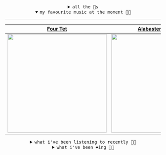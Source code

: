<details>

<summary align="center"><samp>all the 🥚s</samp></summary>
<hr />

<a href="https://github.com/bitttttten"><img src="https://avatars2.githubusercontent.com/u/19930241?s=90&u=2aef7cbf4a59d361894145c97676391ec46fea4d&v=4" width="30" height="30" /><a href="https://github.com/pvinis"><img src="https://avatars0.githubusercontent.com/u/100233?s=90&v=4" width="30" height="30" />

<samp><a href="https://github.com/bitttttten/bitttttten/issues/1">become an 🥚</a></samp>

</details>

<details open>

<summary align="center"><samp>my favourite music at the moment 🎵🎶</samp></summary>
<hr />

<!-- toc -->

| [Four Tet](https://open.spotify.com/artist/7Eu1txygG6nJttLHbZdQOh)                                                                                               | [Alabaster DePlume](https://open.spotify.com/artist/3LfKt6bEMIfFIEryeai8Mm)                                                                                      | [Kara-Lis Coverdale](https://open.spotify.com/artist/5pHUdo5THDtmE9yu3iC2hA)                                                                                     | [Teebs](https://open.spotify.com/artist/2L2unNFaPbDxjg3NqzpqhJ)                                                                                                  |
| ---------------------------------------------------------------------------------------------------------------------------------------------------------------- | ---------------------------------------------------------------------------------------------------------------------------------------------------------------- | ---------------------------------------------------------------------------------------------------------------------------------------------------------------- | ---------------------------------------------------------------------------------------------------------------------------------------------------------------- |
| [<img src="https://i.scdn.co/image/f96458025a0640bf1d3c8f764a42ec21d4db1eae" width="320" height="auto">](https://open.spotify.com/artist/7Eu1txygG6nJttLHbZdQOh) | [<img src="https://i.scdn.co/image/8dcd7c992f677beb7e1e6140537a0c6fcf82f57f" width="320" height="auto">](https://open.spotify.com/artist/3LfKt6bEMIfFIEryeai8Mm) | [<img src="https://i.scdn.co/image/3ff62265284ff5857e0efb3030061bced7ac2144" width="320" height="auto">](https://open.spotify.com/artist/5pHUdo5THDtmE9yu3iC2hA) | [<img src="https://i.scdn.co/image/5ae35abbcca16ff670722c6f8f176b2314e6526d" width="320" height="auto">](https://open.spotify.com/artist/2L2unNFaPbDxjg3NqzpqhJ) |

<!-- tocstop -->

</details>

<details>

<summary align="center"><samp>what i've been listening to recently 🎵🎶</samp></summary>
<hr />

<!-- toc -->

| [Wake-Up<br />Kelly Lee Owens](https://open.spotify.com/track/0FpeX9sKOErvIJencIzZEa)                                                                           | [Luminous Spaces<br />Jon Hopkins, Kelly Lee Owens](https://open.spotify.com/track/3gfdCoMtjeKoA3bi3zxJro)                                                      | [Never Come Back<br />Caribou](https://open.spotify.com/track/0QEG3NGmWatNOIAVxudQfd)                                                                           | [Kerosene!<br />Yves Tumor](https://open.spotify.com/track/1Kjw0LwdniCWran4PxJqPQ)                                                                              |
| --------------------------------------------------------------------------------------------------------------------------------------------------------------- | --------------------------------------------------------------------------------------------------------------------------------------------------------------- | --------------------------------------------------------------------------------------------------------------------------------------------------------------- | --------------------------------------------------------------------------------------------------------------------------------------------------------------- |
| [<img src="https://i.scdn.co/image/2d9a177bf89862b65ca0da0f5db291a3d24aaa76" width="320" height="auto">](https://open.spotify.com/track/0FpeX9sKOErvIJencIzZEa) | [<img src="https://i.scdn.co/image/ceb284d46146284e724a65472f32c9f3b1e56c5b" width="320" height="auto">](https://open.spotify.com/track/3gfdCoMtjeKoA3bi3zxJro) | [<img src="https://i.scdn.co/image/1a2fc54c4edb1b614458d213c4f9b8b280f091cd" width="320" height="auto">](https://open.spotify.com/track/0QEG3NGmWatNOIAVxudQfd) | [<img src="https://i.scdn.co/image/fe1f620edb7c35cad3fb19fa40a6fe0b0dee3d95" width="320" height="auto">](https://open.spotify.com/track/1Kjw0LwdniCWran4PxJqPQ) |

<!-- tocstop -->

</details>

<details>

<summary align="center"><samp>what i've been ❤️ing 🎵🎶</samp></summary>
<hr />

<!-- toc -->

| [Are You with Me Now?<br />Cate le Bon](https://open.spotify.com/album/4Yw43xCuMTeeRUoqsOGdJK)                                                                  | [Luminous Spaces - Edit<br />Jon Hopkins, Kelly Lee Owens](https://open.spotify.com/album/7E1ug6ydBki9DydefZzG9F)                                               | [Grafts<br />Kara-Lis Coverdale](https://open.spotify.com/album/6hT28oOwJbnRX9qvxbXbTw)                                                                         | [Pine Trees<br />Mary Lattimore](https://open.spotify.com/album/1CoYuZnDfAqv2rbUpCgfQx)                                                                         |
| --------------------------------------------------------------------------------------------------------------------------------------------------------------- | --------------------------------------------------------------------------------------------------------------------------------------------------------------- | --------------------------------------------------------------------------------------------------------------------------------------------------------------- | --------------------------------------------------------------------------------------------------------------------------------------------------------------- |
| [<img src="https://i.scdn.co/image/ab67616d0000b273aa9fdcc0d9fa66c203b0b24c" width="320" height="auto">](https://open.spotify.com/album/4Yw43xCuMTeeRUoqsOGdJK) | [<img src="https://i.scdn.co/image/ab67616d0000b273ac8369c696789a6422ef8978" width="320" height="auto">](https://open.spotify.com/album/7E1ug6ydBki9DydefZzG9F) | [<img src="https://i.scdn.co/image/ab67616d0000b27306ccbf4ba7531b5f1dab00e6" width="320" height="auto">](https://open.spotify.com/album/6hT28oOwJbnRX9qvxbXbTw) | [<img src="https://i.scdn.co/image/ab67616d0000b2739e1b5c43d43d8c13cccc9fda" width="320" height="auto">](https://open.spotify.com/album/1CoYuZnDfAqv2rbUpCgfQx) |

<!-- tocstop -->

</details>
